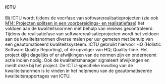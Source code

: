 #### ICTU

Bij ICTU wordt tijdens de voorfase van softwarerealisatieprojecten (zie ook [M14: Projecten splitsen in een voorbereidings- en realisatiefase](#projecten-splitsen-in-een-voorbereidings-en-realisatiefase-m14-)) het voldoen aan de kwaliteitsnormen met behulp van reviews gecontroleerd. Tijdens de realisatiefase van softwarerealisatieprojecten wordt het voldoen aan de kwaliteitsnormen diverse malen per uur gemeten met behulp van een geautomatiseerd kwaliteitssysteem. ICTU gebruikt hiervoor HQ (Holistic Software Quality Reporting), of de opvolger van HQ; Quality-time. Het project kijkt dagelijks of er afwijkingen van de normen zijn en onderneemt actie indien nodig. Ook de kwaliteitsmanager signaleert afwijkingen en meldt deze bij het project. De ICTU-specifieke invulling van de kwaliteitsnormen is te vinden in het helpmenu van de geautomatiseerde kwaliteitsrapportages van ICTU.

